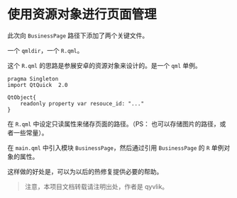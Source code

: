 # 使用资源对象进行页面管理

此次向 `BusinessPage` 路径下添加了两个关键文件。

一个 `qmldir`，一个 `R.qml`。

这个 `R.qml` 的思路是参展安卓的资源对象来设计的。是一个 `qml` 单例。

```
pragma Singleton
import QtQuick  2.0

QtObject{
    readonly property var resouce_id: "..."
}
```

在 `R.qml` 中设定只读属性来储存页面的路径。（PS： 也可以存储图片的路径，或者一些常量）。

在 `main.qml` 中引入模块 `BusinessPage`，然后通过引用 `BusinessPage` 的 `R` 单例对象的属性。

这样做的好处是，可以为以后的热修复提供必要的帮助。

> 注意，本项目文档转载请注明出处，作者是 qyvlik。
